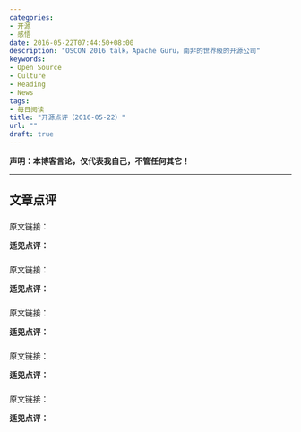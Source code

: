 ```yaml
---
categories:
- 开源
- 感悟
date: 2016-05-22T07:44:50+08:00
description: "OSCON 2016 talk，Apache Guru，南非的世界级的开源公司"
keywords:
- Open Source
- Culture
- Reading
- News
tags:
- 每日阅读
title: "开源点评（2016-05-22）"
url: ""
draft: true
---
```

**声明：本博客言论，仅代表我自己，不管任何其它！**

---

## 文章点评

###

原文链接：[]()

**适兕点评：**

>
###

原文链接：[]()

**适兕点评：**

>

###

原文链接：[]()

**适兕点评：**

>

###

原文链接：[]()

**适兕点评：**

>

###

原文链接：[]()

**适兕点评：**

>
